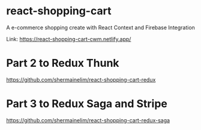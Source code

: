 # react-shopping-cart

A e-commerce shopping create with React Context and Firebase Integration

Link: https://react-shopping-cart-cwm.netlify.app/

# Part 2 to Redux Thunk
https://github.com/shermainelim/react-shopping-cart-redux

# Part 3 to Redux Saga and Stripe
https://github.com/shermainelim/react-shopping-cart-redux-saga
